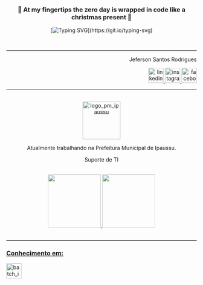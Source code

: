<div align="center">

### 👹 At my fingertips the zero day is wrapped in code like a christmas present 👹 ###

[![Typing SVG](https://readme-typing-svg.herokuapp.com/?color=ff0000&size=35&center=true&vCenter=true&width=1000&lines=WARNING!!+SYSTEM+FAILURE!!;!!YOUR+DOMAIN+HAVE+BEEN+HIJACKED!!;)](https://git.io/typing-svg)
</div>

<br>
<hr>


<div align="right">
  <p>Jeferson Santos Rodrigues</p>
  <a href="https://www.linkedin.com/in/contaprofissional/" target="_blank">
    <img width="40px" src="https://img.icons8.com/fluency/256/linkedin.png" alt="linkedin_icon">
  </a>
  <a href="https://www.instagram.com/jeferson_srd/" target="_blank">
    <img width="40px" src="https://img.icons8.com/3d-fluency/256/instagram-new.png" alt="instagram_icon">
  </a>
  <a href="https://www.facebook.com/profile.php?id=100008085399946" target="_blank">
    <img width="40px" src="https://img.icons8.com/color/256/facebook.png" alt="facebook_icon">
  </a>
</div>

<hr>
<br>

<div align="center">
  <img width="100px" src="https://otimize-edoc.s3.amazonaws.com/edoc_1475/logo_ipaussu.png?v=1668443774" alt="logo_pm_ipaussu">
  <p>Atualmente trabalhando na Prefeitura Municipal de Ipaussu.</p>
  <p>Suporte de TI</p>
</div>

<br>

<div align="center">
  <a href="https://github.com/JefersonSR">
  <img height="140em" src="https://github-readme-stats.vercel.app/api?username=JefersonSR&show_icons=true&theme=dracula&include_all_commits=true&count_private=true"/>
  <img height="140em" src="https://github-readme-stats.vercel.app/api/top-langs/?username=JefersonSR&layout=compact&langs_count=16&theme=dracula"/>
</div>

<br>
<hr>

<div>
  <h3>Conhecimento em:</h3>
  <img width="40px" src="https://cdn-icons-png.flaticon.com/512/5136/5136972.png" alt="batch_icon">
  <!---
  <img width="40px" src="" alt="">
  --->
